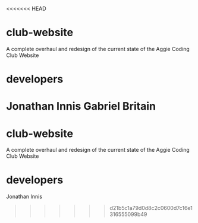 <<<<<<< HEAD
# club-website
A complete overhaul and redesign of the current state of the Aggie Coding Club Website

# developers
Jonathan Innis
Gabriel Britain
=======
# club-website
A complete overhaul and redesign of the current state of the Aggie Coding Club Website

# developers
Jonathan Innis
>>>>>>> d21b5c1a79d0d8c2c0600d7c16e1316555099b49
